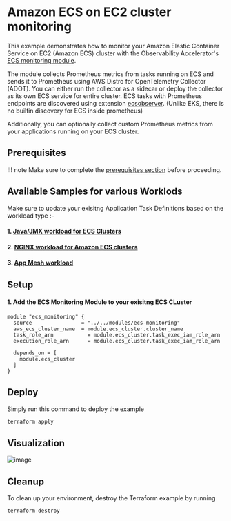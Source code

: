 # Amazon ECS on EC2 cluster monitoring

This example demonstrates how to monitor your Amazon Elastic Container Service on EC2
(Amazon ECS) cluster with the Observability Accelerator's
[ECS monitoring module](https://github.com/aws-observability/terraform-aws-observability-accelerator/tree/main/modules/ecs-monitoring).

The module collects Prometheus metrics from tasks running on ECS and sends it to Prometheus using AWS Distro for OpenTelemetry Collector (ADOT).
You can either run the collector as a sidecar or deploy the collector as its own ECS service for entire cluster.
ECS tasks with Prometheus endpoints are discovered using extension
[ecsobserver](https://github.com/open-telemetry/opentelemetry-collector-contrib/blob/main/extension/observer/ecsobserver/README.md).
(Unlike EKS, there is no builtin discovery for ECS inside prometheus)

Additionally, you can optionally collect custom Prometheus metrics from your applications running
on your ECS cluster.

## Prerequisites

!!! note
    Make sure to complete the [prerequisites section](https://aws-observability.github.io/terraform-aws-observability-accelerator/concepts/#prerequisites) before proceeding.

## Available Samples for various Worklods
Make sure to update your exisitng Application Task Definitions based on the workload type :-

#### 1. [Java/JMX workload for ECS Clusters](https://docs.aws.amazon.com/AmazonCloudWatch/latest/monitoring/ContainerInsights-Prometheus-Sample-Workloads-ECS-javajmx.html)
#### 2. [NGINX workload for Amazon ECS clusters](https://docs.aws.amazon.com/AmazonCloudWatch/latest/monitoring/ContainerInsights-Prometheus-Setup-nginx-ecs.html)
#### 3. [App Mesh workload](https://docs.aws.amazon.com/AmazonCloudWatch/latest/monitoring/ContainerInsights-Prometheus-Sample-Workloads-ECS-appmesh.html)

## Setup

#### 1. Add the ECS Monitoring Module to your exisitng ECS CLuster

```
module "ecs_monitoring" {
  source                = "../../modules/ecs-monitoring"
  aws_ecs_cluster_name  = module.ecs_cluster.cluster_name
  task_role_arn           = module.ecs_cluster.task_exec_iam_role_arn
  execution_role_arn      = module.ecs_cluster.task_exec_iam_role_arn

  depends_on = [
    module.ecs_cluster
  ]
}
```

## Deploy

Simply run this command to deploy the example

```bash
terraform apply
```

## Visualization
![image](https://github.com/ruchimo/terraform-aws-observability-accelerator/assets/106240341/006c387e-92e8-45c8-ae2e-825900990741)


## Cleanup

To clean up your environment, destroy the Terraform example by running

```sh
terraform destroy
```

